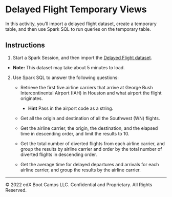 # Delayed Flight Temporary Views

In this activity, you’ll import a delayed flight dataset, create a temporary table, and then use Spark SQL to run queries on the temporary table.

## Instructions

1. Start a Spark Session, and then import the [Delayed Flight dataset](https://2u-data-curriculum-team.s3.amazonaws.com/dataviz-classroom/v1.2/22-big-data/3/DelayedFlights.csv).

  * **Note:** This dataset may take about 5 minutes to load.

2. Use Spark SQL to answer the following questions:

    * Retrieve the first five airline carriers that arrive at George Bush Intercontinental Airport (IAH) in Houston and what airport the flight originates.

      * **Hint** Pass in the airport code as a string.

    * Get all the origin and destination of all the Southwest (WN) flights.

    * Get the airline carrier, the origin, the destination, and the elapsed time in descending order, and limit the results to 10.

    * Get the total number of diverted flights from each airline carrier, and group the results by airline carrier and order by the total number of diverted flights in descending order.

    * Get the average time for delayed departures and arrivals for each airline carrier, and group the results by the airline carrier.

---

© 2022 edX Boot Camps LLC. Confidential and Proprietary. All Rights Reserved.
